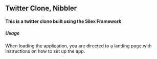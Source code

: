 ## Twitter Clone, Nibbler
#### This is a twitter clone built using the Silex Framework

##### Usage
When loading the application, you are directed to a landing page with instructions on how to set up the app.

